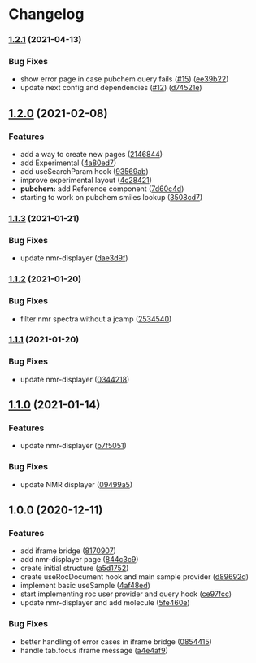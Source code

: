 # Changelog

### [1.2.1](https://www.github.com/zakodium/c6h6-react/compare/v1.2.0...v1.2.1) (2021-04-13)


### Bug Fixes

* show error page in case pubchem query fails ([#15](https://www.github.com/zakodium/c6h6-react/issues/15)) ([ee39b22](https://www.github.com/zakodium/c6h6-react/commit/ee39b220a2ce3144b0089c8f8ba090087a1ad020))
* update next config and dependencies ([#12](https://www.github.com/zakodium/c6h6-react/issues/12)) ([d74521e](https://www.github.com/zakodium/c6h6-react/commit/d74521edc17f015af877ba4b63038a5cc9c2dfb3))

## [1.2.0](https://www.github.com/zakodium/c6h6-react/compare/v1.1.3...v1.2.0) (2021-02-08)


### Features

* add a way to create new pages ([2146844](https://www.github.com/zakodium/c6h6-react/commit/21468440f32528435d691f968045c0c767b4fc29))
* add Experimental ([4a80ed7](https://www.github.com/zakodium/c6h6-react/commit/4a80ed7314066e17733d38eeb52f28f2d37104e3))
* add useSearchParam hook ([93569ab](https://www.github.com/zakodium/c6h6-react/commit/93569abdca2591288903145b5760630a3955cccc))
* improve  experimental layout ([4c28421](https://www.github.com/zakodium/c6h6-react/commit/4c2842125fd54b0a7df37e14cc038a4f2966b706))
* **pubchem:** add Reference component ([7d60c4d](https://www.github.com/zakodium/c6h6-react/commit/7d60c4de3944a6109aef23ae8e5a52c9dcb45c49))
* starting to work on pubchem smiles lookup ([3508cd7](https://www.github.com/zakodium/c6h6-react/commit/3508cd7d3742afd2c6e77d41ddcd9003e26edb6a))

### [1.1.3](https://www.github.com/zakodium/c6h6-react/compare/v1.1.2...v1.1.3) (2021-01-21)


### Bug Fixes

* update nmr-displayer ([dae3d9f](https://www.github.com/zakodium/c6h6-react/commit/dae3d9f778e29697777b8e1843c657b68ead2f7a))

### [1.1.2](https://www.github.com/zakodium/c6h6-react/compare/v1.1.1...v1.1.2) (2021-01-20)


### Bug Fixes

* filter nmr spectra without a jcamp ([2534540](https://www.github.com/zakodium/c6h6-react/commit/253454036bdcfc69904aa7ca95d603478f7b8998))

### [1.1.1](https://www.github.com/zakodium/c6h6-react/compare/v1.1.0...v1.1.1) (2021-01-20)


### Bug Fixes

* update nmr-displayer ([0344218](https://www.github.com/zakodium/c6h6-react/commit/03442184a800a14f9ffbad64ae05b05f2189a23c))

## [1.1.0](https://www.github.com/zakodium/c6h6-react/compare/v1.0.0...v1.1.0) (2021-01-14)


### Features

* update nmr-displayer ([b7f5051](https://www.github.com/zakodium/c6h6-react/commit/b7f5051faab57900ea2eb6e48a9eb03dbbedd882))


### Bug Fixes

* update NMR displayer ([09499a5](https://www.github.com/zakodium/c6h6-react/commit/09499a55c0eedbaaa6d0fb7e45b1237239177e93))

## 1.0.0 (2020-12-11)


### Features

* add iframe bridge ([8170907](https://www.github.com/zakodium/c6h6-react/commit/81709073f01c58c9c8e4d244f257f4edd8e6d106))
* add nmr-displayer page ([844c3c9](https://www.github.com/zakodium/c6h6-react/commit/844c3c9545411f7af83954fa202514bf4c4190d1))
* create initial structure ([a5d1752](https://www.github.com/zakodium/c6h6-react/commit/a5d1752064959bd427cdfe39f1d522dacbcb97d9))
* create useRocDocument hook and main sample provider ([d89692d](https://www.github.com/zakodium/c6h6-react/commit/d89692d413e16d7dec1b0dd23619e4127009cc82))
* implement basic useSample ([4af48ed](https://www.github.com/zakodium/c6h6-react/commit/4af48edccba252f700a3eb86583bec9982931cfc))
* start implementing roc user provider and query hook ([ce97fcc](https://www.github.com/zakodium/c6h6-react/commit/ce97fccab1c8f451f6e84e620ad9ece769feaed2))
* update nmr-displayer and add molecule ([5fe460e](https://www.github.com/zakodium/c6h6-react/commit/5fe460e0d53ed5a6ae5bc3536a4a4b0540334455))


### Bug Fixes

* better handling of error cases in iframe bridge ([0854415](https://www.github.com/zakodium/c6h6-react/commit/0854415420b6c680221079178a94997905537d83))
* handle tab.focus iframe message ([a4e4af9](https://www.github.com/zakodium/c6h6-react/commit/a4e4af9219d9adc4d6d8672adb8a4c4e405efbf3))
